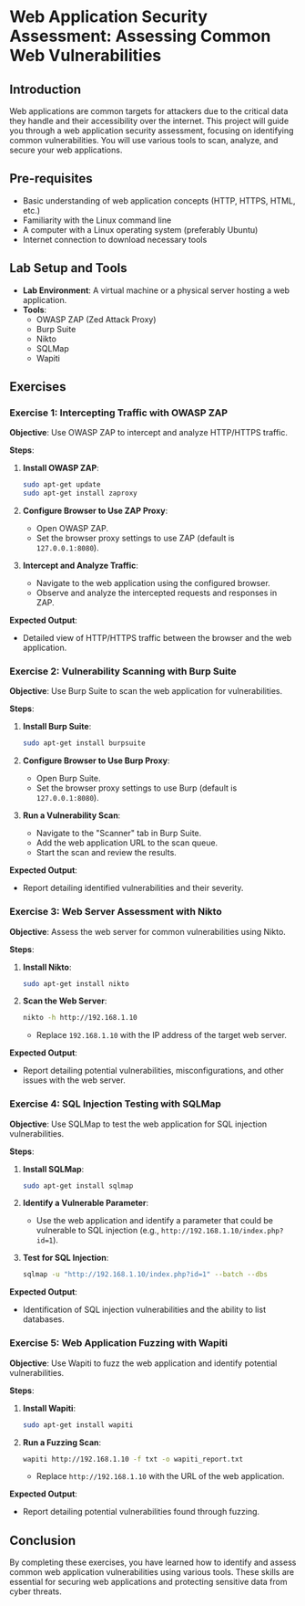# Web Application Security Assessment: Assessing Common Web Vulnerabilities

## Introduction
Web applications are common targets for attackers due to the critical data they handle and their accessibility over the internet. This project will guide you through a web application security assessment, focusing on identifying common vulnerabilities. You will use various tools to scan, analyze, and secure your web applications.

## Pre-requisites
- Basic understanding of web application concepts (HTTP, HTTPS, HTML, etc.)
- Familiarity with the Linux command line
- A computer with a Linux operating system (preferably Ubuntu)
- Internet connection to download necessary tools

## Lab Setup and Tools
- **Lab Environment**: A virtual machine or a physical server hosting a web application.
- **Tools**:
  - OWASP ZAP (Zed Attack Proxy)
  - Burp Suite
  - Nikto
  - SQLMap
  - Wapiti

## Exercises

### Exercise 1: Intercepting Traffic with OWASP ZAP
**Objective**: Use OWASP ZAP to intercept and analyze HTTP/HTTPS traffic.

**Steps**:
1. **Install OWASP ZAP**:
    ```sh
    sudo apt-get update
    sudo apt-get install zaproxy
    ```

2. **Configure Browser to Use ZAP Proxy**:
    - Open OWASP ZAP.
    - Set the browser proxy settings to use ZAP (default is `127.0.0.1:8080`).

3. **Intercept and Analyze Traffic**:
    - Navigate to the web application using the configured browser.
    - Observe and analyze the intercepted requests and responses in ZAP.

**Expected Output**:
- Detailed view of HTTP/HTTPS traffic between the browser and the web application.

### Exercise 2: Vulnerability Scanning with Burp Suite
**Objective**: Use Burp Suite to scan the web application for vulnerabilities.

**Steps**:
1. **Install Burp Suite**:
    ```sh
    sudo apt-get install burpsuite
    ```

2. **Configure Browser to Use Burp Proxy**:
    - Open Burp Suite.
    - Set the browser proxy settings to use Burp (default is `127.0.0.1:8080`).

3. **Run a Vulnerability Scan**:
    - Navigate to the "Scanner" tab in Burp Suite.
    - Add the web application URL to the scan queue.
    - Start the scan and review the results.

**Expected Output**:
- Report detailing identified vulnerabilities and their severity.

### Exercise 3: Web Server Assessment with Nikto
**Objective**: Assess the web server for common vulnerabilities using Nikto.

**Steps**:
1. **Install Nikto**:
    ```sh
    sudo apt-get install nikto
    ```

2. **Scan the Web Server**:
    ```sh
    nikto -h http://192.168.1.10
    ```
   - Replace `192.168.1.10` with the IP address of the target web server.

**Expected Output**:
- Report detailing potential vulnerabilities, misconfigurations, and other issues with the web server.

### Exercise 4: SQL Injection Testing with SQLMap
**Objective**: Use SQLMap to test the web application for SQL injection vulnerabilities.

**Steps**:
1. **Install SQLMap**:
    ```sh
    sudo apt-get install sqlmap
    ```

2. **Identify a Vulnerable Parameter**:
    - Use the web application and identify a parameter that could be vulnerable to SQL injection (e.g., `http://192.168.1.10/index.php?id=1`).

3. **Test for SQL Injection**:
    ```sh
    sqlmap -u "http://192.168.1.10/index.php?id=1" --batch --dbs
    ```

**Expected Output**:
- Identification of SQL injection vulnerabilities and the ability to list databases.

### Exercise 5: Web Application Fuzzing with Wapiti
**Objective**: Use Wapiti to fuzz the web application and identify potential vulnerabilities.

**Steps**:
1. **Install Wapiti**:
    ```sh
    sudo apt-get install wapiti
    ```

2. **Run a Fuzzing Scan**:
    ```sh
    wapiti http://192.168.1.10 -f txt -o wapiti_report.txt
    ```
   - Replace `http://192.168.1.10` with the URL of the web application.

**Expected Output**:
- Report detailing potential vulnerabilities found through fuzzing.

## Conclusion
By completing these exercises, you have learned how to identify and assess common web application vulnerabilities using various tools. These skills are essential for securing web applications and protecting sensitive data from cyber threats.
